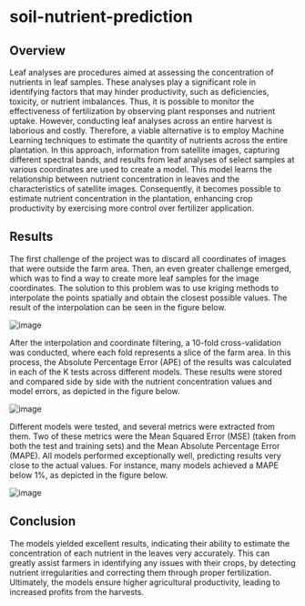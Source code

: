 # soil-nutrient-prediction

## Overview

Leaf analyses are procedures aimed at assessing the concentration of nutrients in leaf samples. These analyses play a significant role in identifying factors that may hinder productivity, such as deficiencies, toxicity, or nutrient imbalances. Thus, it is possible to monitor the effectiveness of fertilization by observing plant responses and nutrient uptake. However, conducting leaf analyses across an entire harvest is laborious and costly. Therefore, a viable alternative is to employ Machine Learning techniques to estimate the quantity of nutrients across the entire plantation. In this approach, information from satellite images, capturing different spectral bands, and results from leaf analyses of select samples at various coordinates are used to create a model. This model learns the relationship between nutrient concentration in leaves and the characteristics of satellite images. Consequently, it becomes possible to estimate nutrient concentration in the plantation, enhancing crop productivity by exercising more control over fertilizer application.

## Results

The first challenge of the project was to discard all coordinates of images that were outside the farm area. Then, an even greater challenge emerged, which was to find a way to create more leaf samples for the image coordinates. The solution to this problem was to use kriging methods to interpolate the points spatially and obtain the closest possible values. The result of the interpolation can be seen in the figure below.

![image](https://github.com/lucasvoltera/foliar-analysis/assets/62965997/83b67681-28b3-42b1-8c12-29f027685615)

After the interpolation and coordinate filtering, a 10-fold cross-validation was conducted, where each fold represents a slice of the farm area. In this process, the Absolute Percentage Error (APE) of the results was calculated in each of the K tests across different models. These results were stored and compared side by side with the nutrient concentration values and model errors, as depicted in the figure below.

![image](https://github.com/lucasvoltera/foliar-analysis/assets/62965997/98647625-2069-4f28-88c9-69584fe4009a)

Different models were tested, and several metrics were extracted from them. Two of these metrics were the Mean Squared Error (MSE) (taken from both the test and training sets) and the Mean Absolute Percentage Error (MAPE). All models performed exceptionally well, predicting results very close to the actual values. For instance, many models achieved a MAPE below 1%, as depicted in the figure below.

![image](https://github.com/lucasvoltera/foliar-analysis/assets/62965997/91a6d2b8-9d2b-4f08-bd4d-0e5f8bb7562d)

## Conclusion

The models yielded excellent results, indicating their ability to estimate the concentration of each nutrient in the leaves very accurately. This can greatly assist farmers in identifying any issues with their crops, by detecting nutrient irregularities and correcting them through proper fertilization. Ultimately, the models ensure higher agricultural productivity, leading to increased profits from the harvests.
